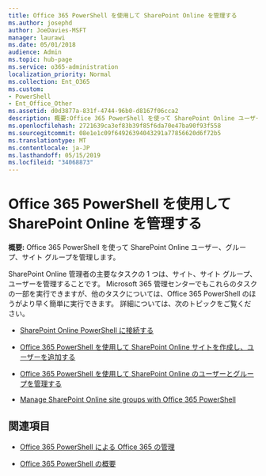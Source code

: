 ```yaml
---
title: Office 365 PowerShell を使用して SharePoint Online を管理する
ms.author: josephd
author: JoeDavies-MSFT
manager: laurawi
ms.date: 05/01/2018
audience: Admin
ms.topic: hub-page
ms.service: o365-administration
localization_priority: Normal
ms.collection: Ent_O365
ms.custom:
- PowerShell
- Ent_Office_Other
ms.assetid: d0d3877a-831f-4744-96b0-d8167f06cca2
description: 概要:Office 365 PowerShell を使って SharePoint Online ユーザー、グループ、サイト グループを管理します。
ms.openlocfilehash: 2721639ca3ef83b39f85f6da70e47ba90f93f558
ms.sourcegitcommit: 08e1e1c09f64926394043291a77856620d6f72b5
ms.translationtype: MT
ms.contentlocale: ja-JP
ms.lasthandoff: 05/15/2019
ms.locfileid: "34068873"
---
```

# <a name="manage-sharepoint-online-with-office-365-powershell"></a>Office 365 PowerShell を使用して SharePoint Online を管理する

 **概要:** Office 365 PowerShell を使って SharePoint Online ユーザー、グループ、サイト グループを管理します。
  
SharePoint Online 管理者の主要なタスクの 1 つは、サイト、サイト グループ、ユーザーを管理することです。 Microsoft 365 管理センターでもこれらのタスクの一部を実行できますが、他のタスクについては、Office 365 PowerShell のほうがより早く簡単に実行できます。 詳細については、次のトピックをご覧ください。

- [SharePoint Online PowerShell に接続する](https://docs.microsoft.com/en-us/powershell/sharepoint/sharepoint-online/connect-sharepoint-online?view=sharepoint-ps)
  
- [Office 365 PowerShell を使用して SharePoint Online サイトを作成し、ユーザーを追加する](create-sharepoint-sites-and-add-users-with-powershell.md)
    
- [Office 365 PowerShell を使用して SharePoint Online のユーザーとグループを管理する](manage-sharepoint-users-and-groups-with-powershell.md)
    
- [Manage SharePoint Online site groups with Office 365 PowerShell](manage-sharepoint-site-groups-with-powershell.md)
    
## <a name="see-also"></a>関連項目

- [Office 365 PowerShell による Office 365 の管理](manage-office-365-with-office-365-powershell.md)

- [Office 365 PowerShell の概要](getting-started-with-office-365-powershell.md)

